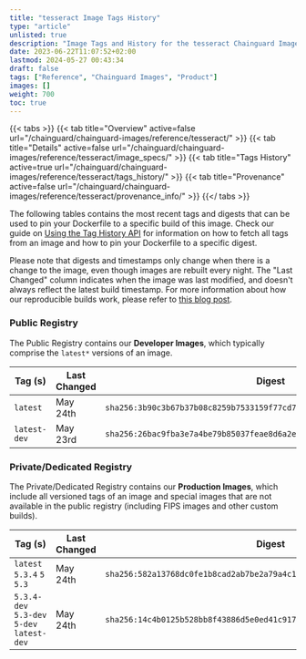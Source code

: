 ```yaml
---
title: "tesseract Image Tags History"
type: "article"
unlisted: true
description: "Image Tags and History for the tesseract Chainguard Image"
date: 2023-06-22T11:07:52+02:00
lastmod: 2024-05-27 00:43:34
draft: false
tags: ["Reference", "Chainguard Images", "Product"]
images: []
weight: 700
toc: true
---
```


{{< tabs >}}
{{< tab title="Overview" active=false url="/chainguard/chainguard-images/reference/tesseract/" >}}
{{< tab title="Details" active=false url="/chainguard/chainguard-images/reference/tesseract/image_specs/" >}}
{{< tab title="Tags History" active=true url="/chainguard/chainguard-images/reference/tesseract/tags_history/" >}}
{{< tab title="Provenance" active=false url="/chainguard/chainguard-images/reference/tesseract/provenance_info/" >}}
{{</ tabs >}}

The following tables contains the most recent tags and digests that can be used to pin your Dockerfile to a specific build of this image. Check our guide on [Using the Tag History API](/chainguard/chainguard-images/using-the-tag-history-api/) for information on how to fetch all tags from an image and how to pin your Dockerfile to a specific digest.

Please note that digests and timestamps only change when there is a change to the image, even though images are rebuilt every night. The "Last Changed" column indicates when the image was last modified, and doesn't always reflect the latest build timestamp. For more information about how our reproducible builds work, please refer to [this blog post](https://www.chainguard.dev/unchained/reproducing-chainguards-reproducible-image-builds).

### Public Registry
The Public Registry contains our **Developer Images**, which typically comprise the `latest*` versions of an image.

| Tag (s)       | Last Changed | Digest                                                                    |
|---------------|--------------|---------------------------------------------------------------------------|
|  `latest`     | May 24th     | `sha256:3b90c3b67b37b08c8259b7533159f77cd73981475fb94c03e0e97810558e6772` |
|  `latest-dev` | May 23rd     | `sha256:26bac9fba3e7a4be79b85037feae8d6a2e8829d2919a07946e62ee0d0b2c14af` |


### Private/Dedicated Registry
The Private/Dedicated Registry contains our **Production Images**, which include all versioned tags of an image and special images that are not available in the public registry (including FIPS images and other custom builds).

| Tag (s)                                     | Last Changed | Digest                                                                    |
|---------------------------------------------|--------------|---------------------------------------------------------------------------|
|  `latest` `5.3.4` `5` `5.3`                 | May 24th     | `sha256:582a13768dc0fe1b8cad2ab7be2a79a4c1133e90cb0f638bf07193fee846f7df` |
|  `5.3.4-dev` `5.3-dev` `5-dev` `latest-dev` | May 24th     | `sha256:14c4b0125b528bb8f43886d5e0ed41c9171e13c913e28d15bb7b8c2ec290de46` |

